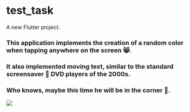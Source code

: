 # test_task

A new Flutter project.

### This application implements the creation of a random color when tapping anywhere on the screen :smile_cat:.
### It also implemented moving text, similar to the standard screensaver :dvd: DVD players of the 2000s. 
### Who knows, maybe this time he will be in the corner :eyes:.

![](https://drive.google.com/file/d/1oGPdMLob64OkQxdUxZsPXx4EgvT5Zbl7/view?usp=sharing)
